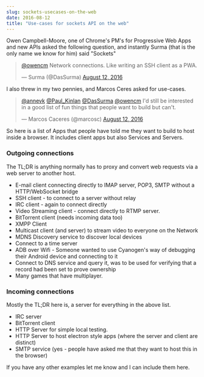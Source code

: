 ```yaml
---
slug: sockets-usecases-on-the-web
date: 2016-08-12
title: "Use-cases for sockets API on the web"
---
```


Owen Campbell-Moore, one of Chrome's PM's for Progressive Web Apps and new APIs asked the following question, and
instantly Surma (that is the only name we know for him) said "Sockets"

<blockquote class="twitter-tweet" data-lang="en"><p lang="en" dir="ltr"><a href="https://twitter.com/owencm">@owencm</a> Network connections. Like writing an SSH client as a PWA.</p>&mdash; Surma (@DasSurma) <a href="https://twitter.com/DasSurma/status/763904521441570816">August 12, 2016</a></blockquote>
<script async src="//platform.twitter.com/widgets.js" charset="utf-8"></script>

I also threw in my two pennies, and Marcos Ceres asked for use-cases.

<blockquote class="twitter-tweet" data-lang="en"><p lang="en" dir="ltr"><a href="https://twitter.com/annevk">@annevk</a> <a href="https://twitter.com/Paul_Kinlan">@Paul_Kinlan</a> <a href="https://twitter.com/DasSurma">@DasSurma</a> <a href="https://twitter.com/owencm">@owencm</a> I&#39;d still be interested in a good list of fun things that people want to build but can&#39;t.</p>&mdash; Marcos Caceres (@marcosc) <a href="https://twitter.com/marcosc/status/763995753354178564">August 12, 2016</a></blockquote>
<script async src="//platform.twitter.com/widgets.js" charset="utf-8"></script>

So here is a list of Apps that people have told me they want to build to host inside a browser.  It includes 
client apps but also Services and Servers.

### Outgoing connections

The TL;DR is anything normally has to proxy and convert web requests via a web server to another host.

* E-mail client connecting directly to IMAP server, POP3, SMTP without a HTTP/WebSocket bridge
* SSH client - to connect to a server without relay
* IRC client - again to connect directly
* Video Streaming client - connect directly to RTMP server.
* BitTorrent client (needs incoming data too)
* XMPP Client
* Multicast client (and server) to stream video to everyone on the Network
* MDNS Discovery service to discover local devices
* Connect to a time server
* ADB over Wifi - Someone wanted to use Cyanogen's way of debugging their Android device and connecting to it
* Connect to DNS service and query it, was to be used for verifying that a record had been set to prove ownership
* Many games that have multiplayer.

### Incoming connections

Mostly the TL;DR here is, a server for everything in the above list.

* IRC server
* BitTorrent client
* HTTP Server for simple local testing.
* HTTP Server to host electron style apps (where the server and client are distinct)
* SMTP service (yes - people have asked me that they want to host this in the browser)

If you have any other examples let me know and I can include them here.

